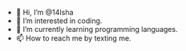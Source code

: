 - 👋 Hi, I’m @14Isha
- 👀 I’m interested in coding.
- 🌱 I’m currently learning programming languages.
- 📫 How to reach me by texting me.

<!---
14Isha/14Isha is a ✨ special ✨ repository because its `README.md` (this file) appears on your GitHub profile.
You can click the Preview link to take a look at your changes.
--->
